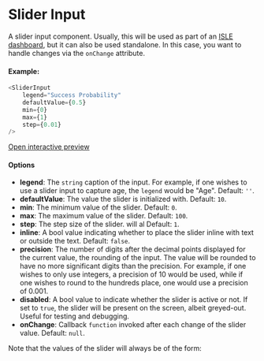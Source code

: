 # Slider Input

A slider input component. Usually, this will be used as part of an [ISLE dashboard](dashboard.md), but it can also be used standalone. In this case, you want to handle changes via the `onChange` attribute. 

#### Example:

``` js
<SliderInput
    legend="Success Probability"
    defaultValue={0.5}
    min={0}
    max={1}
    step={0.01}
/>
```

[Open interactive preview](https://isle.heinz.cmu.edu/components/slider-input/)

#### Options
* __legend__: The `string` caption of the input. For example, if one wishes to use a slider input to capture age, the `legend` would be "Age". Default: `''`.
* __defaultValue__: The value the slider is initialized with. Default: `10`.
* __min__: The minimum value of the slider. Default: `0`.
* __max__: The maximum value of the slider. Default: `100`.
* __step__: The step size of the slider. will al Default: `1`. 
* __inline__: A bool value indicating whether to place the slider inline with text or outside the text. Default: `false`.
* __precision__: The number of digits after the decimal points displayed for the current value, the rounding of the input. The value will be rounded to have no more significant digits than the precision. For example, if one wishes to only use integers, a precision of 10 would be used, while if one wishes to round to the hundreds place, one would use a precision of 0.001. 
* __disabled__: A bool value to indicate whether the slider is active or not. If set to `true`, the slider will be present on the screen, albeit greyed-out. Useful for testing and debugging.
* __onChange__: Callback `function` invoked after each change of the slider value. Default: `null`.

Note that the values of the slider will always be of the form:
<TeX raw="round(defaultValue \ \pm n*step,\ precision)" displayMode={true} />
